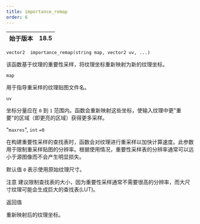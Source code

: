 ```yaml
---
title: importance_remap
order: 6
---
```

| 始于版本 | 18.5 |
| --- | --- |

`vector2  importance_remap(string map, vector2 uv, ...)`

该函数基于纹理的重要性采样，将纹理坐标重新映射为新的纹理坐标。

`map`

用于指导重采样的纹理贴图文件名。

`uv`

坐标分量应在 `0` 到 `1` 范围内。函数会重新映射这些坐标，使输入纹理中更"重要"的区域（即更亮的区域）获得更多采样。

"`maxres`",
`int`
`=0`

在构建重要性采样的查找表时，函数会对纹理进行重采样以加快计算速度。此参数用于限制重采样贴图的分辨率。根据使用情况，重要性采样表的分辨率通常可以远小于源图像而不会产生明显损失。

默认值 `0` 表示使用原始纹理尺寸。

注意
建议限制查找表的大小，因为重要性采样通常不需要很高的分辨率，而大尺寸纹理可能会生成巨大的查找表(LUT)。

返回值

重新映射后的纹理坐标。